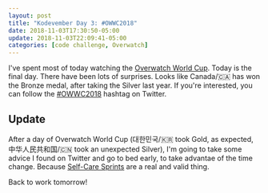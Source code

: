 ```yaml
---
layout: post
title: "Kodevember Day 3: #OWWC2018"
date: 2018-11-03T17:30:50-05:00
update: 2018-11-03T22:09:41-05:00
categories: [code challenge, Overwatch]
---
```

I've spent most of today watching the [Overwatch World Cup](https://worldcup.playoverwatch.com/en-us/). Today is the final day. There have been lots of surprises. Looks like Canada/🇨🇦 has won the Bronze medal, after taking the Silver last year. If you're interested, you can follow the [#OWWC2018](https://twitter.com/search?q=%23owwc2018&src=typd) hashtag on Twitter.

## Update
After a day of Overwatch World Cup (대한민국/🇰🇷 took Gold, as expected, 中华人民共和国/🇨🇳 took an unexpected Silver), I'm going to take some advice I found on Twitter and go to bed early, to take advantae of the time change. Because [Self-Care Sprints](https://twitter.com/Transition/status/1053331013177290752) are a real and valid thing.

Back to work tomorrow!